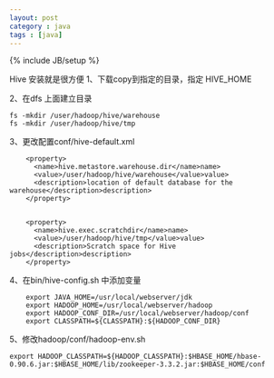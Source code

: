 ```yaml
---
layout: post
category : java 
tags : [java]
---
```

{% include JB/setup %}

Hive 安装就是很方便
1、下载copy到指定的目录，指定 HIVE_HOME

2、在dfs 上面建立目录

    fs -mkdir /user/hadoop/hive/warehouse
    fs -mkdir /user/hadoop/hive/tmp    

3、更改配置conf/hive-default.xml

        <property>
          <name>hive.metastore.warehouse.dir</name>name>
          <value>/user/hadoop/hive/warehouse</value>value>
          <description>location of default database for the warehouse</description>description>
        </property>


        <property>
          <name>hive.exec.scratchdir</name>name>
          <value>/user/hadoop/hive/tmp</value>value>
          <description>Scratch space for Hive jobs</description>description>
        </property>

4、在bin/hive-config.sh 中添加变量

        export JAVA_HOME=/usr/local/webserver/jdk
        export HADOOP_HOME=/usr/local/webserver/hadoop
        export HADOOP_CONF_DIR=/usr/local/webserver/hadoop/conf
        export CLASSPATH=${CLASSPATH}:${HADOOP_CONF_DIR}

5、修改hadoop/conf/hadoop-env.sh

    export HADOOP_CLASSPATH=${HADOOP_CLASSPATH}:$HBASE_HOME/hbase-0.90.6.jar:$HBASE_HOME/lib/zookeeper-3.3.2.jar:$HBASE_HOME/conf
